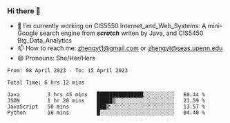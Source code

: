 ### Hi there 👋

<!--
**zhengyt1/zhengyt1** is a ✨ _special_ ✨ repository because its `README.md` (this file) appears on your GitHub profile.

Here are some ideas to get you started:

- 🔭 I’m currently working on ...
- 🌱 I’m currently learning ...
- 👯 I’m looking to collaborate on ...
- 🤔 I’m looking for help with ...
- 💬 Ask me about ...
- 📫 How to reach me: ...
- 😄 Pronouns: ...
- ⚡ Fun fact: ...
-->

- 🔭 I’m currently working on CIS5550 Internet_and_Web_Systems: A mini-Google search engine from ***scratch*** writen by Java, and CIS5450 Big_Data_Analytics
- 📫 How to reach me: zhengyt1@gmail.com or zhengyt@seas.upenn.edu
- 😄 Pronouns: She/Her/Hers



<!--START_SECTION:waka-->

```text
From: 08 April 2023 - To: 15 April 2023

Total Time: 6 hrs 12 mins

Java         3 hrs 45 mins   ███████████████░░░░░░░░░░   60.44 %
JSON         1 hr 20 mins    █████▒░░░░░░░░░░░░░░░░░░░   21.59 %
JavaScript   50 mins         ███▒░░░░░░░░░░░░░░░░░░░░░   13.57 %
Python       16 mins         █░░░░░░░░░░░░░░░░░░░░░░░░   04.40 %
```

<!--END_SECTION:waka-->
